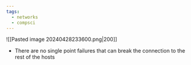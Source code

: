 ```yaml
---
tags:
  - networks
  - compsci
---
```

![[Pasted image 20240428233600.png|200]]
- There are no single point failures that can break the connection to the rest of the hosts
